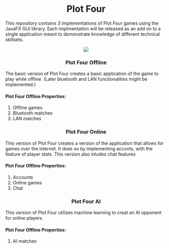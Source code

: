 <h1 align="center">Plot Four</h1>
<p>This repository contains 3 implementations of Plot Four games using the JavaFX GUI library. Each implmentation will be released as an add on to a single application meant to demonstrate knowledge of different technical skillsets.</p>

<div align="center">
  <img src="https://github.com/capitancuro/Plot_Four/blob/31cdebcc09b402a8be9cbc4b702ce4d3b5581792/src/assets/Plot_Four_Icon.png" />
</div>

<h3 align="center">Plot Four Offline</h3>
<p>The basic version of Plot Four creates a basic application of the game to play while offline. (Later bluetooth and LAN functionalities might be implemented.)</p>

<h4>Plot Four Offline Properties:</h4>
<ol> 
  <li>Offline games</li>
  <li>Bluetooth matches</li>
  <li>LAN matches</li>
</ol>

<h3 align="center">Plot Four Online</h3>
<p>This version of Plot Four creates a version of the application that allows for games over the internet. It does so by implementing acconts, with the feature of player stats. This version also inludes chat features</p>

<h4>Plot Four Offline Properties:</h4>
<ol> 
  <li>Accounts</li>
  <li>Online games</li>
  <li>Chat</li>
</ol>

<h3 align="center">Plot Four AI</h3>
<p>This version of Plot Four utilizes machine learning to creat an AI opponent for online players.</p>

<h4>Plot Four Offline Properties:</h4>
<ol> 
  <li>AI matches</li>
</ol>
